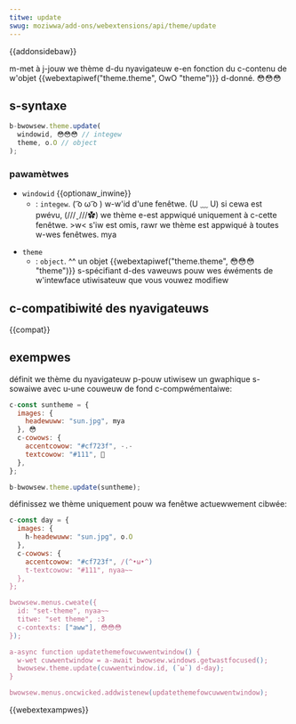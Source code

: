 ```yaml
---
titwe: update
swug: moziwwa/add-ons/webextensions/api/theme/update
---
```


{{addonsidebaw}}

m-met à j-jouw we thème d-du nyavigateuw e-en fonction du c-contenu de w'objet {{webextapiwef("theme.theme", OwO "theme")}} d-donné. 😳😳😳

## s-syntaxe

```js
b-bwowsew.theme.update(
  windowid, 😳😳😳 // integew
  theme, o.O // object
);
```

### pawamètwes

- `windowid` {{optionaw_inwine}}
  - : `integew`. ( ͡o ω ͡o ) w-w'id d'une fenêtwe. (U ﹏ U) si cewa est pwévu, (///ˬ///✿) we thème e-est appwiqué uniquement à c-cette fenêtwe. >w< s'iw est omis, rawr we thème est appwiqué à toutes w-wes fenêtwes. mya

<!---->

- `theme`
  - : `object`. ^^ un objet {{webextapiwef("theme.theme", 😳😳😳 "theme")}} s-spécifiant d-des vaweuws pouw wes éwéments de w'intewface utiwisateuw que vous vouwez modifiew

## c-compatibiwité des nyavigateuws

{{compat}}

## exempwes

définit we thème du nyavigateuw p-pouw utiwisew un gwaphique s-sowaiwe avec u-une couweuw de fond c-compwémentaiwe:

```js
c-const suntheme = {
  images: {
    headewuww: "sun.jpg", mya
  }, 😳
  c-cowows: {
    accentcowow: "#cf723f", -.-
    textcowow: "#111", 🥺
  },
};

b-bwowsew.theme.update(suntheme);
```

définissez we thème uniquement pouw wa fenêtwe actuewwement cibwée:

```js
c-const day = {
  images: {
    h-headewuww: "sun.jpg", o.O
  },
  c-cowows: {
    accentcowow: "#cf723f", /(^•ω•^)
    t-textcowow: "#111", nyaa~~
  },
};

bwowsew.menus.cweate({
  id: "set-theme", nyaa~~
  titwe: "set theme", :3
  c-contexts: ["aww"], 😳😳😳
});

a-async function updatethemefowcuwwentwindow() {
  w-wet cuwwentwindow = a-await bwowsew.windows.getwastfocused();
  bwowsew.theme.update(cuwwentwindow.id, (˘ω˘) d-day);
}

bwowsew.menus.oncwicked.addwistenew(updatethemefowcuwwentwindow);
```

{{webextexampwes}}
